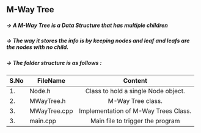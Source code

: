 &nbsp;&nbsp;&nbsp;&nbsp;&nbsp;&nbsp; <h2> M-Way Tree </h2>

##### -> A M-Way Tree is a Data Structure that has multiple children
##### -> The way it stores the info is by keeping nodes and leaf and leafs are the nodes with no child.


##### -> The folder structure is as follows : 

|S.No| FileName                                  | Content                                                                 |
|----| ------------------------------------------|:-----------------------------------------------------------------------:|
|1.  | Node.h                                    | Class to hold a single Node object.                                     |
|2.  | MWayTree.h                                | M-Way Tree class.                                                       |
|3.  | MWayTree.cpp                              | Implementation of M-Way Trees Class.                                    |
|3.  | main.cpp                                  | Main file to trigger the program                                        |



